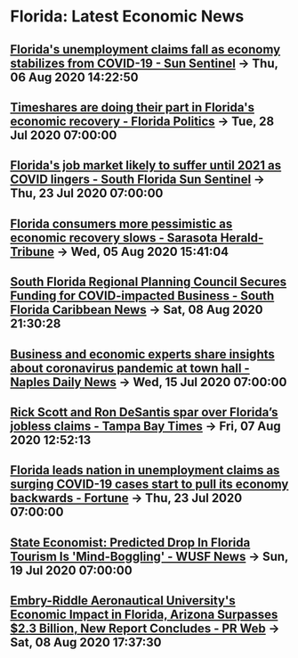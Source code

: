 # Florida: Latest Economic News 
## [Florida's unemployment claims fall as economy stabilizes from COVID-19 - Sun Sentinel](https://www.sun-sentinel.com/coronavirus/fl-bz-jobless-claims-decline-florida-20200806-2iauvaqg5rcsxegrypatfmxnem-story.html) -> Thu, 06 Aug 2020 14:22:50 
## [Timeshares are doing their part in Florida's economic recovery - Florida Politics](https://floridapolitics.com/archives/352976-timeshares-are-doing-their-part-in-floridas-economic-recovery) -> Tue, 28 Jul 2020 07:00:00 
## [Florida's job market likely to suffer until 2021 as COVID lingers - South Florida Sun Sentinel](https://www.sun-sentinel.com/coronavirus/fl-ne-corornavirus-florida-unemployment-claims-week-ended-july-18-20200723-mzzgaufplzgixkdqlmr5rjfhw4-story.html) -> Thu, 23 Jul 2020 07:00:00 
## [Florida consumers more pessimistic as economic recovery slows - Sarasota Herald-Tribune](https://www.heraldtribune.com/story/business/economy/2020/08/05/florida-consumers-more-pessimistic-as-economic-recovery-slows/112813820/) -> Wed, 05 Aug 2020 15:41:04 
## [South Florida Regional Planning Council Secures Funding for COVID-impacted Business - South Florida Caribbean News](https://sflcn.com/south-florida-regional-planning-council-secures-funding-covid-impacted-business/) -> Sat, 08 Aug 2020 21:30:28 
## [Business and economic experts share insights about coronavirus pandemic at town hall - Naples Daily News](https://www.naplesnews.com/story/money/business/local/2020/07/15/coronavirus-florida-business-economic-experts-share-insights/5437340002/) -> Wed, 15 Jul 2020 07:00:00 
## [Rick Scott and Ron DeSantis spar over Florida’s jobless claims - Tampa Bay Times](https://www.tampabay.com/florida-politics/buzz/2020/08/07/rick-scott-and-ron-desantis-spar-over-floridas-jobless-claims/) -> Fri, 07 Aug 2020 12:52:13 
## [Florida leads nation in unemployment claims as surging COVID-19 cases start to pull its economy backwards - Fortune](https://fortune.com/2020/07/23/florida-unemployment-claims-covid-cases-coronavirus-fla-jobless-economy/) -> Thu, 23 Jul 2020 07:00:00 
## [State Economist: Predicted Drop In Florida Tourism Is 'Mind-Boggling' - WUSF News](https://wusfnews.wusf.usf.edu/post/state-economist-predicted-drop-florida-tourism-mind-boggling) -> Sun, 19 Jul 2020 07:00:00 
## [Embry-Riddle Aeronautical University's Economic Impact in Florida, Arizona Surpasses $2.3 Billion, New Report Concludes - PR Web](https://www.prweb.com/releases/embry_riddle_aeronautical_universitys_economic_impact_in_florida_arizona_surpasses_2_3_billion_new_report_concludes/prweb17310301.htm) -> Sat, 08 Aug 2020 17:37:30 

